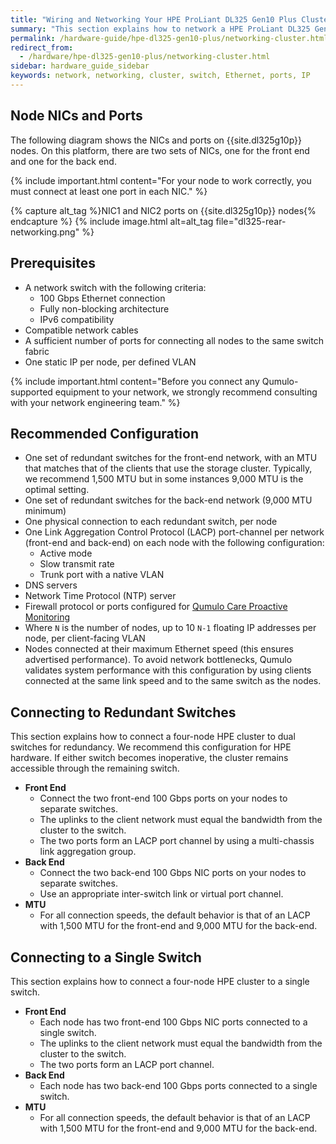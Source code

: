 ```yaml
---
title: "Wiring and Networking Your HPE ProLiant DL325 Gen10 Plus Cluster"
summary: "This section explains how to network a HPE ProLiant DL325 Gen10 Plus cluster."
permalink: /hardware-guide/hpe-dl325-gen10-plus/networking-cluster.html
redirect_from:
  - /hardware/hpe-dl325-gen10-plus/networking-cluster.html
sidebar: hardware_guide_sidebar
keywords: network, networking, cluster, switch, Ethernet, ports, IP
---
```


## Node NICs and Ports
The following diagram shows the NICs and ports on {{site.dl325g10p}} nodes. On this platform, there are two sets of NICs, one for the front end and one for the back end.

{% include important.html content="For your node to work correctly, you must connect at least one port in each NIC." %}

{% capture alt_tag %}NIC1 and NIC2 ports on {{site.dl325g10p}} nodes{% endcapture %}
{% include image.html alt=alt_tag file="dl325-rear-networking.png" %}

## Prerequisites

* A network switch with the following criteria:
  * 100 Gbps Ethernet connection
  * Fully non-blocking architecture
  * IPv6 compatibility
* Compatible network cables
* A sufficient number of ports for connecting all nodes to the same switch fabric
* One static IP per node, per defined VLAN

{% include important.html content="Before you connect any Qumulo-supported equipment to your network, we strongly recommend consulting with your network engineering team." %}

## Recommended Configuration

* One set of redundant switches for the front-end network, with an MTU that matches that of the clients that use the storage cluster. Typically, we recommend 1,500 MTU but in some instances 9,000 MTU is the optimal setting.
* One set of redundant switches for the back-end network (9,000 MTU minimum)
* One physical connection to each redundant switch, per node
* One Link Aggregation Control Protocol (LACP) port-channel per network (front-end and back-end) on each node with the following configuration:
  * Active mode
  * Slow transmit rate
  * Trunk port with a native VLAN
* DNS servers
* Network Time Protocol (NTP) server
* Firewall protocol or ports configured for [Qumulo Care Proactive Monitoring](https://care.qumulo.com/hc/en-us/articles/115007283828-Qumulo-Care-Proactive-Monitoring)
* Where `N` is the number of nodes, up to 10 `N-1` floating IP addresses per node, per client-facing VLAN
* Nodes connected at their maximum Ethernet speed (this ensures advertised performance). To avoid network bottlenecks, Qumulo validates system performance with this configuration by using clients connected at the same link speed and to the same switch as the nodes.

## Connecting to Redundant Switches

This section explains how to connect a four-node HPE cluster to dual switches for redundancy. We recommend this configuration for HPE hardware. If either switch becomes inoperative, the cluster remains accessible through the remaining switch.

* **Front End**
  * Connect the two front-end 100 Gbps ports on your nodes to separate switches.
  * The uplinks to the client network must equal the bandwidth from the cluster to the switch.
  * The two ports form an LACP port channel by using a multi-chassis link aggregation group.
* **Back End**
  * Connect the two back-end 100 Gbps NIC ports on your nodes to separate switches.
  * Use an appropriate inter-switch link or virtual port channel.
* **MTU**
  * For all connection speeds, the default behavior is that of an LACP with 1,500 MTU for the front-end and 9,000 MTU for the back-end.

## Connecting to a Single Switch

This section explains how to connect a four-node HPE cluster to a single switch.

* **Front End**
  * Each node has two front-end 100 Gbps NIC ports connected to a single switch.
  * The uplinks to the client network must equal the bandwidth from the cluster to the switch.
  * The two ports form an LACP port channel.
* **Back End**
  * Each node has two back-end 100 Gbps ports connected to a single switch.
* **MTU**
  * For all connection speeds, the default behavior is that of an LACP with 1,500 MTU for the front-end and 9,000 MTU for the back-end.

